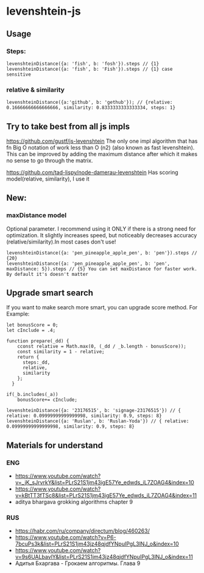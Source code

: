 # levenshtein-js

## Usage

### Steps: 
```
levenshteinDistance({a: 'fish', b: 'fosh'}).steps // {1}
levenshteinDistance({a: 'fish', b: 'Fish'}).steps // {1} case sensitive
```
### relative & similarity
```
levenshteinDistance({a:'github', b: 'gethub'}); // {relative: 0.16666666666666666, similarity: 0.8333333333333334, steps: 1}
```

## Try to take best from all js impls

https://github.com/gustf/js-levenshtein
The only one impl algorithm that has fn Big O notation of work less than O (n2) (also known as fast levenshtein). This can be improved by adding the maximum distance after which it makes no sense to go through the matrix.

https://github.com/tad-lispy/node-damerau-levenshtein
Has scoring model(relative, similarity), I use it

## New:
### maxDistance model
Optional parameter. I recommend using it ONLY if there is a strong need for optimization. It slightly increases speed, but noticeably decreases accuracy (relative/similarity).In most cases don't use!
```
levenshteinDistance({a: 'pen_pineapple_apple_pen', b: 'pen'}).steps // {20} 
levenshteinDistance({a: 'pen_pineapple_apple_pen', b: 'pen', maxDistance: 5}).steps // {5} You can set maxDistance for faster work. By default it's doesn't matter
```

## Upgrade smart search
If you want to make search more smart, you can upgrade score method. For Example:
```
let bonusScore = 0;
let сInclude = .4;

function prepare(_dd) {
    cconst relative = Math.max(0, (_dd / _b.length - bonusScore));
    const similarity = 1 - relative;
    return {
      steps:_dd,
      relative,
      similarity
    };
  }

if(_b.includes(_a))
    bonusScore+= сInclude;

levenshteinDistance({a: '23176515', b: 'signage-23176515'}) // { relative: 0.09999999999999998, similarity: 0.9, steps: 8}
levenshteinDistance({a: 'Ruslan', b: 'Ruslan-Yoda'}) // { relative: 0.09999999999999998, similarity: 0.9, steps: 8}
```
## Materials for understand 
### ENG
* https://www.youtube.com/watch?v=_jK_sJrvrkY&list=PLrS21S1jm43igE57Ye_edwds_iL7ZOAG4&index=10
* https://www.youtube.com/watch?v=kBtTT3fTSc8&list=PLrS21S1jm43igE57Ye_edwds_iL7ZOAG4&index=11
* aditya bhargava grokking algorithms chapter 9
### RUS
* https://habr.com/ru/company/directum/blog/460263/
* https://www.youtube.com/watch?v=P6-7bcuPs3k&list=PLrS21S1jm43jz48qjdfYNpuIPgL3lNJ_o&index=10
* https://www.youtube.com/watch?v=9s6UALbavlY&list=PLrS21S1jm43jz48qjdfYNpuIPgL3lNJ_o&index=11
* Адитья Бхаргава - Грокаем алгоритмы. Глава 9
